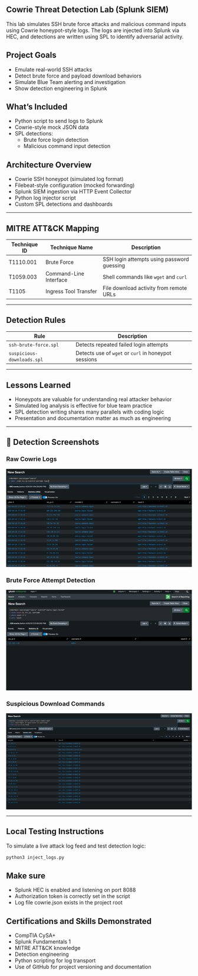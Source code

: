 ## Cowrie Threat Detection Lab (Splunk SIEM)

This lab simulates SSH brute force attacks and malicious command inputs using Cowrie honeypot-style logs. The logs are injected into Splunk via HEC, and detections are written using SPL to identify adversarial activity.

## Project Goals

- Emulate real-world SSH attacks
- Detect brute force and payload download behaviors
- Simulate Blue Team alerting and investigation
- Show detection engineering in Splunk

## What’s Included

- Python script to send logs to Splunk
- Cowrie-style mock JSON data
- SPL detections:
  - Brute force login detection
  - Malicious command input detection

## Architecture Overview

- Cowrie SSH honeypot (simulated log format)
- Filebeat-style configuration (mocked forwarding)
- Splunk SIEM ingestion via HTTP Event Collector
- Python log injector script
- Custom SPL detections and dashboards

---

## MITRE ATT&CK Mapping

| Technique ID | Technique Name | Description |
|--------------|----------------|-------------|
| T1110.001 | Brute Force | SSH login attempts using password guessing |
| T1059.003 | Command-Line Interface | Shell commands like `wget` and `curl` |
| T1105 | Ingress Tool Transfer | File download activity from remote URLs |

---

## Detection Rules

| Rule | Description |
|------|-------------|
| `ssh-brute-force.spl` | Detects repeated failed login attempts |
| `suspicious-downloads.spl` | Detects use of `wget` or `curl` in honeypot sessions |

---

## Lessons Learned

- Honeypots are valuable for understanding real attacker behavior
- Simulated log analysis is effective for blue team practice
- SPL detection writing shares many parallels with coding logic
- Presentation and documentation matter as much as engineering

---

## 📸 Detection Screenshots

### Raw Cowrie Logs
![Cowrie Logs](images/raw-events.png)

### Brute Force Attempt Detection
![Brute Force](images/ssh-brute-force.png)

### Suspicious Download Commands
![Command Injection](images/download-detection.png)




---

## Local Testing Instructions

To simulate a live attack log feed and test detection logic:

```bash
python3 inject_logs.py

```

## Make sure
- Splunk HEC is enabled and listening on port 8088
- Authorization token is correctly set in the script
- Log file cowrie.json exists in the project root

## Certifications and Skills Demonstrated
  - CompTIA CySA+
  - Splunk Fundamentals 1
  - MITRE ATT&CK knowledge
  - Detection engineering
  - Python scripting for log transport
  - Use of GitHub for project versioning and documentation
